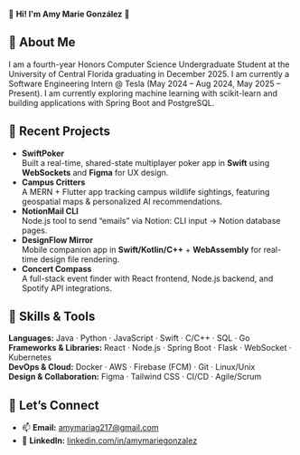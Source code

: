 🌺 **Hi! I'm Amy Marie González** 🌺

## 🌷 About Me
I am a fourth-year Honors Computer Science Undergraduate Student at the University of Central Florida graduating in December 2025. I am currently a Software Engineering Intern @ Tesla (May 2024 – Aug 2024, May 2025 – Present). I am currently exploring machine learning with scikit-learn and building applications with Spring Boot and PostgreSQL.
  
## 🌸 Recent Projects
- **SwiftPoker**  
  Built a real-time, shared-state multiplayer poker app in **Swift** using **WebSockets** and **Figma** for UX design.  
- **Campus Critters**  
  A MERN + Flutter app tracking campus wildlife sightings, featuring geospatial maps & personalized AI recommendations.  
- **NotionMail CLI**  
  Node.js tool to send “emails” via Notion: CLI input → Notion database pages.  
- **DesignFlow Mirror**  
  Mobile companion app in **Swift/Kotlin/C++** + **WebAssembly** for real-time design file rendering.  
- **Concert Compass**  
  A full-stack event finder with React frontend, Node.js backend, and Spotify API integrations.

## 🌼 Skills & Tools
**Languages:** Java · Python · JavaScript · Swift · C/C++ · SQL · Go  
**Frameworks & Libraries:** React · Node.js · Spring Boot · Flask · WebSocket · Kubernetes  
**DevOps & Cloud:** Docker · AWS · Firebase (FCM) · Git · Linux/Unix  
**Design & Collaboration:** Figma · Tailwind CSS · CI/CD · Agile/Scrum

## 🌺 Let’s Connect
- 📫 **Email:** [amymariag217@gmail.com](mailto:amymariag217@gmail.com)  
- 🔗 **LinkedIn:** [linkedin.com/in/amymariegonzalez](https://linkedin.com/in/amymariegonzalez)
